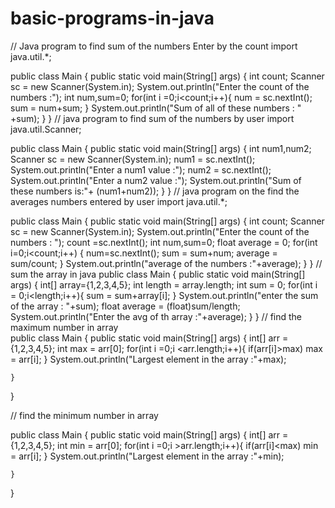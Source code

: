 # basic-programs-in-java
// Java program to find sum of the numbers Enter by the count
import java.util.*;

public class Main {
    public static void main(String[] args) {
      int count;
      Scanner sc = new Scanner(System.in);
      System.out.println("Enter the count of the numbers :");
      int num,sum=0;
      for(int i =0;i<count;i++){
        num = sc.nextInt();
        sum = num+sum;
      }
      System.out.println("Sum of all of these numbers : " +sum);
  }
}
// java program to find sum of the numbers by user
import java.util.Scanner;

public class Main {
    public static void main(String[] args) 
    {
      int num1,num2;
      Scanner sc = new Scanner(System.in);
      num1 = sc.nextInt();
      System.out.println("Enter a num1 value :");
      num2 = sc.nextInt();
      System.out.println("Enter a num2 value :");
      System.out.println("Sum of these numbers is:"+ (num1+num2));
  }
}
// java program on the find the averages numbers entered by user
import java.util.*;

public class Main {
    public static void main(String[] args) {
      int count;
      Scanner sc = new Scanner(System.in);
      System.out.println("Enter the count of the numbers : ");
      count =sc.nextInt();
      int num,sum=0;
      float average = 0;
      for(int i=0;i<count;i++)
      {
        num=sc.nextInt();
        sum = sum+num;
        average = sum/count;
      }
      System.out.println("average of the numbers :"+average);
  }
}
// sum the array in java
public class Main {
    public static void main(String[] args) {
      int[] array={1,2,3,4,5};
      int length = array.length;
      int sum = 0;
      for(int i = 0;i<length;i++){
        sum = sum+array[i];
      }
      System.out.println("enter the sum of the array : "+sum);
      float average = (float)sum/length;
      System.out.println("Enter the avg of th array :"+average);
  }
}
// find the maximum number in array  
public class Main
{
	public static void main(String[] args) {
	    int[] arr = {1,2,3,4,5};
	    int max = arr[0];
	    for(int i =0;i <arr.length;i++){
	        if(arr[i]>max)
	          max = arr[i];
	    }
	    System.out.println("Largest element in the array :"+max);
	    
	}
		
}

// find the minimum number in array

public class Main
{
	public static void main(String[] args) {
	    int[] arr = {1,2,3,4,5};
	    int min = arr[0];
	    for(int i =0;i >arr.length;i++){
	        if(arr[i]<max)
	          min = arr[i];
	    }
	    System.out.println("Largest element in the array :"+min);
	    
	}
		
}


